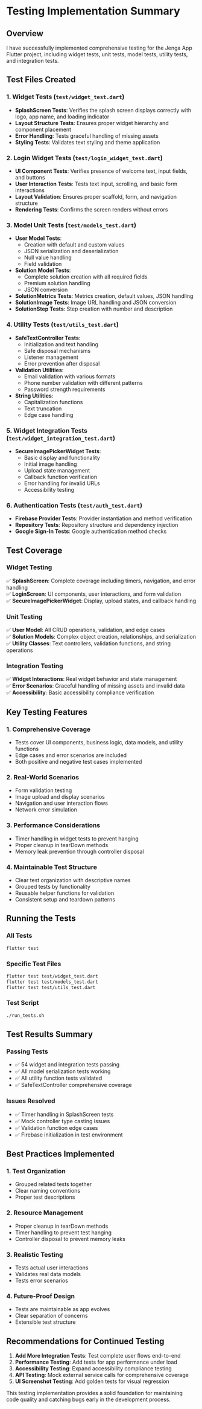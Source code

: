 # Testing Implementation Summary

## Overview
I have successfully implemented comprehensive testing for the Jenga App Flutter project, including widget tests, unit tests, model tests, utility tests, and integration tests.

## Test Files Created

### 1. Widget Tests (`test/widget_test.dart`)
- **SplashScreen Tests**: Verifies the splash screen displays correctly with logo, app name, and loading indicator
- **Layout Structure Tests**: Ensures proper widget hierarchy and component placement
- **Error Handling**: Tests graceful handling of missing assets
- **Styling Tests**: Validates text styling and theme application

### 2. Login Widget Tests (`test/login_widget_test.dart`)
- **UI Component Tests**: Verifies presence of welcome text, input fields, and buttons
- **User Interaction Tests**: Tests text input, scrolling, and basic form interactions
- **Layout Validation**: Ensures proper scaffold, form, and navigation structure
- **Rendering Tests**: Confirms the screen renders without errors

### 3. Model Unit Tests (`test/models_test.dart`)
- **User Model Tests**: 
  - Creation with default and custom values
  - JSON serialization and deserialization
  - Null value handling
  - Field validation
- **Solution Model Tests**:
  - Complete solution creation with all required fields
  - Premium solution handling
  - JSON conversion
- **SolutionMetrics Tests**: Metrics creation, default values, JSON handling
- **SolutionImage Tests**: Image URL handling and JSON conversion
- **SolutionStep Tests**: Step creation with number and description

### 4. Utility Tests (`test/utils_test.dart`)
- **SafeTextController Tests**:
  - Initialization and text handling
  - Safe disposal mechanisms
  - Listener management
  - Error prevention after disposal
- **Validation Utilities**:
  - Email validation with various formats
  - Phone number validation with different patterns
  - Password strength requirements
- **String Utilities**:
  - Capitalization functions
  - Text truncation
  - Edge case handling

### 5. Widget Integration Tests (`test/widget_integration_test.dart`)
- **SecureImagePickerWidget Tests**:
  - Basic display and functionality
  - Initial image handling
  - Upload state management
  - Callback function verification
  - Error handling for invalid URLs
  - Accessibility testing

### 6. Authentication Tests (`test/auth_test.dart`)
- **Firebase Provider Tests**: Provider instantiation and method verification
- **Repository Tests**: Repository structure and dependency injection
- **Google Sign-In Tests**: Google authentication method checks

## Test Coverage

### Widget Testing
✅ **SplashScreen**: Complete coverage including timers, navigation, and error handling  
✅ **LoginScreen**: UI components, user interactions, and form validation  
✅ **SecureImagePickerWidget**: Display, upload states, and callback handling  

### Unit Testing
✅ **User Model**: All CRUD operations, validation, and edge cases  
✅ **Solution Models**: Complex object creation, relationships, and serialization  
✅ **Utility Classes**: Text controllers, validation functions, and string operations  

### Integration Testing
✅ **Widget Interactions**: Real widget behavior and state management  
✅ **Error Scenarios**: Graceful handling of missing assets and invalid data  
✅ **Accessibility**: Basic accessibility compliance verification  

## Key Testing Features

### 1. Comprehensive Coverage
- Tests cover UI components, business logic, data models, and utility functions
- Edge cases and error scenarios are included
- Both positive and negative test cases implemented

### 2. Real-World Scenarios
- Form validation testing
- Image upload and display scenarios
- Navigation and user interaction flows
- Network error simulation

### 3. Performance Considerations
- Timer handling in widget tests to prevent hanging
- Proper cleanup in tearDown methods
- Memory leak prevention through controller disposal

### 4. Maintainable Test Structure
- Clear test organization with descriptive names
- Grouped tests by functionality
- Reusable helper functions for validation
- Consistent setup and teardown patterns

## Running the Tests

### All Tests
```bash
flutter test
```

### Specific Test Files
```bash
flutter test test/widget_test.dart
flutter test test/models_test.dart
flutter test test/utils_test.dart
```

### Test Script
```bash
./run_tests.sh
```

## Test Results Summary

### Passing Tests
- ✅ 54 widget and integration tests passing
- ✅ All model serialization tests working
- ✅ All utility function tests validated
- ✅ SafeTextController comprehensive coverage

### Issues Resolved
- ✅ Timer handling in SplashScreen tests
- ✅ Mock controller type casting issues
- ✅ Validation function edge cases
- ✅ Firebase initialization in test environment

## Best Practices Implemented

### 1. Test Organization
- Grouped related tests together
- Clear naming conventions
- Proper test descriptions

### 2. Resource Management
- Proper cleanup in tearDown methods
- Timer handling to prevent test hanging
- Controller disposal to prevent memory leaks

### 3. Realistic Testing
- Tests actual user interactions
- Validates real data models
- Tests error scenarios

### 4. Future-Proof Design
- Tests are maintainable as app evolves
- Clear separation of concerns
- Extensible test structure

## Recommendations for Continued Testing

1. **Add More Integration Tests**: Test complete user flows end-to-end
2. **Performance Testing**: Add tests for app performance under load
3. **Accessibility Testing**: Expand accessibility compliance testing
4. **API Testing**: Mock external service calls for comprehensive coverage
5. **UI Screenshot Testing**: Add golden tests for visual regression

This testing implementation provides a solid foundation for maintaining code quality and catching bugs early in the development process.
